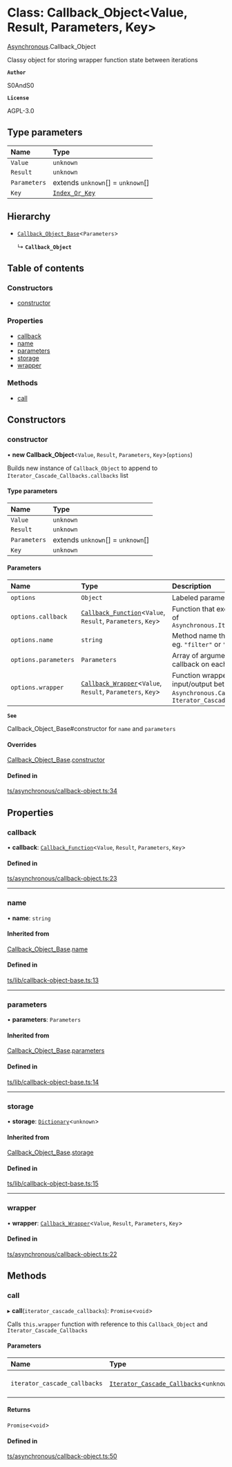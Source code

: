 # Class: Callback\_Object<Value, Result, Parameters, Key\>

[Asynchronous](../modules/Asynchronous.md).Callback_Object

Classy object for storing wrapper function state between iterations

**`Author`**

S0AndS0

**`License`**

AGPL-3.0

## Type parameters

| Name | Type |
| :------ | :------ |
| `Value` | `unknown` |
| `Result` | `unknown` |
| `Parameters` | extends `unknown`[] = `unknown`[] |
| `Key` | [`Index_Or_Key`](../modules/internal_.md#index_or_key) |

## Hierarchy

- [`Callback_Object_Base`](internal_.Callback_Object_Base.md)<`Parameters`\>

  ↳ **`Callback_Object`**

## Table of contents

### Constructors

- [constructor](Asynchronous.Callback_Object.md#constructor)

### Properties

- [callback](Asynchronous.Callback_Object.md#callback)
- [name](Asynchronous.Callback_Object.md#name)
- [parameters](Asynchronous.Callback_Object.md#parameters)
- [storage](Asynchronous.Callback_Object.md#storage)
- [wrapper](Asynchronous.Callback_Object.md#wrapper)

### Methods

- [call](Asynchronous.Callback_Object.md#call)

## Constructors

### constructor

• **new Callback_Object**<`Value`, `Result`, `Parameters`, `Key`\>(`options`)

Builds new instance of `Callback_Object` to append to `Iterator_Cascade_Callbacks.callbacks` list

#### Type parameters

| Name | Type |
| :------ | :------ |
| `Value` | `unknown` |
| `Result` | `unknown` |
| `Parameters` | extends `unknown`[] = `unknown`[] |
| `Key` | `unknown` |

#### Parameters

| Name | Type | Description |
| :------ | :------ | :------ |
| `options` | `Object` | Labeled parameters |
| `options.callback` | [`Callback_Function`](../modules/internal_.md#callback_function)<`Value`, `Result`, `Parameters`, `Key`\> | Function that executes for each iteration of `Asynchronous.Iterator_Cascade_Callbacks` |
| `options.name` | `string` | Method name that instantiated callback, eg. `"filter"` or `"map"` |
| `options.parameters` | `Parameters` | Array of arguments that are passed to callback on each iteration |
| `options.wrapper` | [`Callback_Wrapper`](../modules/internal_.md#callback_wrapper)<`Value`, `Result`, `Parameters`, `Key`\> | Function wrapper that handles input/output between `Asynchronous.Callback_Function` and `Iterator_Cascade_Callbacks` |

**`See`**

Callback_Object_Base#constructor for `name` and `parameters`

#### Overrides

[Callback_Object_Base](internal_.Callback_Object_Base.md).[constructor](internal_.Callback_Object_Base.md#constructor)

#### Defined in

[ts/asynchronous/callback-object.ts:34](https://github.com/javascript-utilities/iterator-cascade-callbacks/blob/main/ts/asynchronous/callback-object.ts#L34)

## Properties

### callback

• **callback**: [`Callback_Function`](../modules/internal_.md#callback_function)<`Value`, `Result`, `Parameters`, `Key`\>

#### Defined in

[ts/asynchronous/callback-object.ts:23](https://github.com/javascript-utilities/iterator-cascade-callbacks/blob/main/ts/asynchronous/callback-object.ts#L23)

___

### name

• **name**: `string`

#### Inherited from

[Callback_Object_Base](internal_.Callback_Object_Base.md).[name](internal_.Callback_Object_Base.md#name)

#### Defined in

[ts/lib/callback-object-base.ts:13](https://github.com/javascript-utilities/iterator-cascade-callbacks/blob/main/ts/lib/callback-object-base.ts#L13)

___

### parameters

• **parameters**: `Parameters`

#### Inherited from

[Callback_Object_Base](internal_.Callback_Object_Base.md).[parameters](internal_.Callback_Object_Base.md#parameters)

#### Defined in

[ts/lib/callback-object-base.ts:14](https://github.com/javascript-utilities/iterator-cascade-callbacks/blob/main/ts/lib/callback-object-base.ts#L14)

___

### storage

• **storage**: [`Dictionary`](../modules/internal_.md#dictionary)<`unknown`\>

#### Inherited from

[Callback_Object_Base](internal_.Callback_Object_Base.md).[storage](internal_.Callback_Object_Base.md#storage)

#### Defined in

[ts/lib/callback-object-base.ts:15](https://github.com/javascript-utilities/iterator-cascade-callbacks/blob/main/ts/lib/callback-object-base.ts#L15)

___

### wrapper

• **wrapper**: [`Callback_Wrapper`](../modules/internal_.md#callback_wrapper)<`Value`, `Result`, `Parameters`, `Key`\>

#### Defined in

[ts/asynchronous/callback-object.ts:22](https://github.com/javascript-utilities/iterator-cascade-callbacks/blob/main/ts/asynchronous/callback-object.ts#L22)

## Methods

### call

▸ **call**(`iterator_cascade_callbacks`): `Promise`<`void`\>

Calls `this.wrapper` function with reference to this `Callback_Object` and `Iterator_Cascade_Callbacks`

#### Parameters

| Name | Type | Description |
| :------ | :------ | :------ |
| `iterator_cascade_callbacks` | [`Iterator_Cascade_Callbacks`](Asynchronous.Iterator_Cascade_Callbacks.md)<`unknown`\> | Reference to `Asynchronous.Iterator_Cascade_Callbacks` instance |

#### Returns

`Promise`<`void`\>

#### Defined in

[ts/asynchronous/callback-object.ts:50](https://github.com/javascript-utilities/iterator-cascade-callbacks/blob/main/ts/asynchronous/callback-object.ts#L50)
